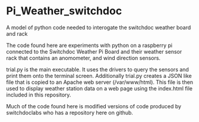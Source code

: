 # Pi_Weather_switchdoc
A model of python code needed to interogate the switchdoc weather board and rack

The code found here are experiments with python on a raspberry pi connected to the Switchdoc Weather Pi Board and their
weather sensor rack that contains an anomometer, and wind direction sensors.

trial.py is the main executable. It uses the drivers to query the sensors and print them onto the terminal screen.
Additionally trial.py creates a JSON like file that is copied to an Apache web server (/var/www/html). 
This file is then used to display weather station data on a web page using the index.html file included in this repository.

Much of the code found here is modified versions of code produced by switchdoclabs who has a repository here on github.
